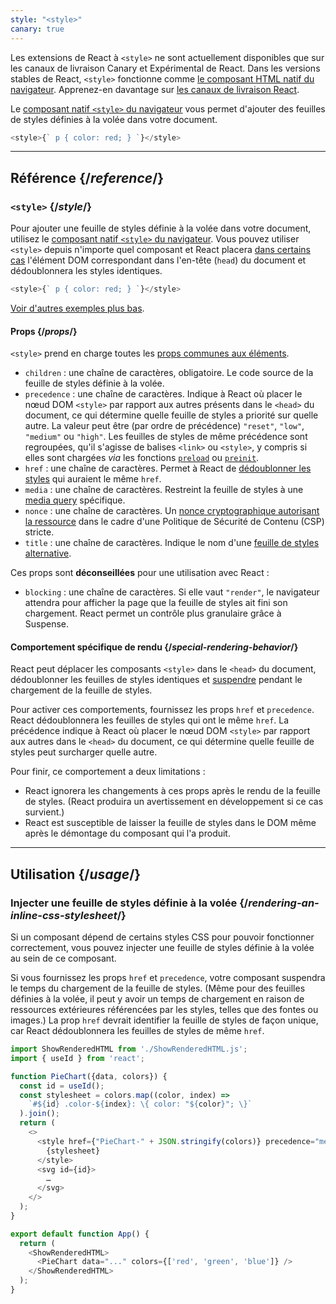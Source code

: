 ```yaml
---
style: "<style>"
canary: true
---
```


<Canary>

Les extensions de React à `<style>` ne sont actuellement disponibles que sur les canaux de livraison Canary et Expérimental de React. Dans les versions stables de React, `<style>` fonctionne comme [le composant HTML natif du navigateur](/reference/react-dom/components#all-html-components). Apprenez-en davantage sur [les canaux de livraison React](/community/versioning-policy#all-release-channels).

</Canary>

<Intro>

Le [composant natif `<style>` du navigateur](https://developer.mozilla.org/fr/docs/Web/HTML/Element/style) vous permet d'ajouter des feuilles de styles définies à la volée dans votre document.

```js
<style>{` p { color: red; } `}</style>
```

</Intro>

<InlineToc />

---

## Référence {/*reference*/}

### `<style>` {/*style*/}

Pour ajouter une feuille de styles définie à la volée dans votre document, utilisez le [composant natif `<style>` du navigateur](https://developer.mozilla.org/fr/docs/Web/HTML/Element/style). Vous pouvez utiliser `<style>` depuis n'importe quel composant et React placera [dans certains cas](#special-rendering-behavior) l'élément DOM correspondant dans l'en-tête (`head`) du document et dédoublonnera les styles identiques.

```js
<style>{` p { color: red; } `}</style>
```

[Voir d'autres exemples plus bas](#usage).

#### Props {/*props*/}

`<style>` prend en charge toutes les [props communes aux éléments](/reference/react-dom/components/common#props).

* `children` : une chaîne de caractères, obligatoire. Le code source de la feuille de styles définie à la volée.
* `precedence` : une chaîne de caractères. Indique à React où placer le nœud DOM `<style>` par rapport aux autres présents dans le `<head>` du document, ce qui détermine quelle feuille de styles a priorité sur quelle autre. La valeur peut être (par ordre de précédence) `"reset"`, `"low"`, `"medium"` ou `"high"`. Les feuilles de styles de même précédence sont regroupées, qu'il s'agisse de balises `<link>` ou `<style>`, y compris si elles sont chargées *via* les fonctions [`preload`](/reference/react-dom/preload) ou [`preinit`](/reference/react-dom/preinit).
* `href` : une chaîne de caractères. Permet à React de [dédoublonner les styles](#special-rendering-behavior) qui auraient le même `href`.
* `media` : une chaîne de caractères. Restreint la feuille de styles à une [media query](https://developer.mozilla.org/fr/docs/Web/CSS/CSS_media_queries/Using_media_queries) spécifique.
* `nonce` : une chaîne de caractères. Un [nonce cryptographique autorisant la ressource](https://developer.mozilla.org/fr/docs/Web/HTML/Global_attributes/nonce) dans le cadre d'une Politique de Sécurité de Contenu (CSP) stricte.
* `title` : une chaîne de caractères. Indique le nom d'une [feuille de styles alternative](https://developer.mozilla.org/fr/docs/Web/CSS/Alternative_style_sheets).

Ces props sont **déconseillées** pour une utilisation avec React :

* `blocking` : une chaîne de caractères. Si elle vaut `"render"`, le navigateur attendra pour afficher la page que la feuille de styles ait fini son chargement.  React permet un contrôle plus granulaire grâce à Suspense.

#### Comportement spécifique de rendu {/*special-rendering-behavior*/}

React peut déplacer les composants `<style>` dans le `<head>` du document, dédoublonner les feuilles de styles identiques et [suspendre](/reference/react/Suspense) pendant le chargement de la feuille de styles.

Pour activer ces comportements, fournissez les props `href` et `precedence`.  React dédoublonnera les feuilles de styles qui ont le même `href`.  La précédence indique à React où placer le nœud DOM `<style>` par rapport aux autres dans le `<head>` du document, ce qui détermine quelle feuille de styles peut surcharger quelle autre.

Pour finir, ce comportement a deux limitations :

* React ignorera les changements à ces props après le rendu de la feuille de styles. (React produira un avertissement en développement si ce cas survient.)
* React est susceptible de laisser la feuille de styles dans le DOM même après le démontage du composant qui l'a produit.

---

## Utilisation {/*usage*/}

### Injecter une feuille de styles définie à la volée {/*rendering-an-inline-css-stylesheet*/}

Si un composant dépend de certains styles CSS pour pouvoir fonctionner correctement, vous pouvez injecter une feuille de styles définie à la volée au sein de ce composant.

Si vous fournissez les props `href` et `precedence`,  votre composant suspendra le temps du chargement de la feuille de styles. (Même pour des feuilles définies à la volée, il peut y avoir un temps de chargement en raison de ressources extérieures référencées par les styles, telles que des fontes ou images.)  La prop `href` devrait identifier la feuille de styles de façon unique, car React dédoublonnera les feuilles de styles de même `href`.

<SandpackWithHTMLOutput>

```js src/App.js active
import ShowRenderedHTML from './ShowRenderedHTML.js';
import { useId } from 'react';

function PieChart({data, colors}) {
  const id = useId();
  const stylesheet = colors.map((color, index) =>
    `#${id} .color-${index}: \{ color: "${color}"; \}`
  ).join();
  return (
    <>
      <style href={"PieChart-" + JSON.stringify(colors)} precedence="medium">
        {stylesheet}
      </style>
      <svg id={id}>
        …
      </svg>
    </>
  );
}

export default function App() {
  return (
    <ShowRenderedHTML>
      <PieChart data="..." colors={['red', 'green', 'blue']} />
    </ShowRenderedHTML>
  );
}
```

</SandpackWithHTMLOutput>
